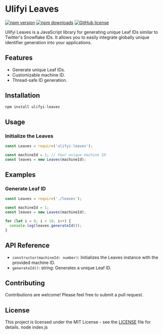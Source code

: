 # Ulifyi Leaves

[![npm version](https://img.shields.io/npm/v/ulifyi-leaves.svg)](https://www.npmjs.com/package/ulifyi-leaves)
[![npm downloads](https://img.shields.io/npm/dm/ulifyi-leaves.svg)](https://www.npmjs.com/package/ulifyi-leaves)
[![GitHub license](https://img.shields.io/github/license/Ulifyi/ulifyi-leaves)](https://github.com/Ulifyi/ulifyi-leaves/blob/main/LICENSE)

Ulifyi Leaves is a JavaScript library for generating unique Leaf IDs similar to Twitter's Snowflake IDs. It allows you to easily integrate globally unique identifier generation into your applications.

## Features

- Generate unique Leaf IDs.
- Customizable machine ID.
- Thread-safe ID generation.

## Installation

```bash
npm install ulifyi-leaves
```
</div>

## Usage

### Initialize the Leaves
```javascript
const Leaves = require('ulifyi-leaves');

const machineId = 1; // Your unique machine ID
const leaves = new Leaves(machineId);
```

## Examples

### Generate Leaf ID

```javascript
const Leaves = require('./leaves');

const machineId = 1;
const leaves = new Leaves(machineId);

for (let i = 0; i < 10; i++) {
  console.log(leaves.generateId());
}
```

## API Reference
- `constructor(machineId: number)`: Initializes the Leaves instance with the provided machine ID.
- `generateId()`: string: Generates a unique Leaf ID.

## Contributing
Contributions are welcome! Please feel free to submit a pull request.

## License
This project is licensed under the MIT License - see the [LICENSE](https://github.com/Ulifyi/ulifyi-leaves/tree/main?tab=MIT-1-ov-file#readme) file for details.
   node index.js
   ```
